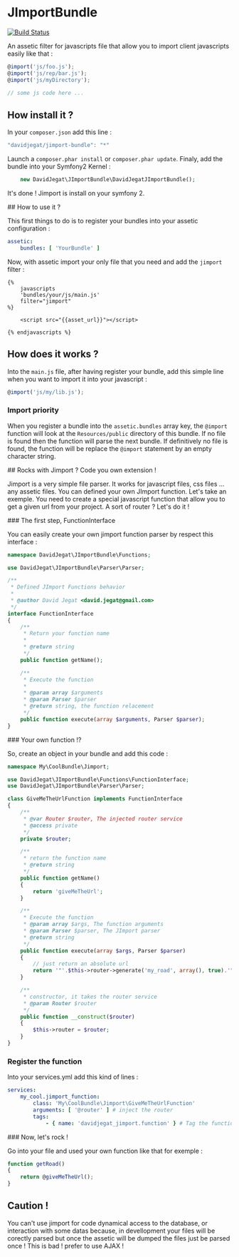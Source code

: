 JImportBundle
=============

[![Build Status](https://travis-ci.org/davidjegat/JImportBundle.png)](https://travis-ci.org/davidjegat/JImportBundle)

An assetic filter for javascripts file that allow you to import client javascripts easily like that :

```javascript
@import('js/foo.js');
@import('js/rep/bar.js');
@import('js/myDirectory');

// some js code here ...
```

## How install it ?

In your `composer.json` add this line :

```javascript
"davidjegat/jimport-bundle": "*"
```

Launch a `composer.phar install` or `composer.phar update`. Finaly, add the bundle
into your Symfony2 Kernel :

```php
	new DavidJegat\JImportBundle\DavidJegatJImportBundle();
```

It's done ! Jimport is install on your symfony 2.

## How to use it ?

This first things to do is to register your bundles into your assetic configuration :

```yaml
assetic:
	bundles: [ 'YourBundle' ]
```

Now, with assetic import your only file that you need and add the `jimport` filter :

```html+jinja
{% 
	javascripts
	'bundles/your/js/main.js'
	filter="jimport"
%}
	
	<script src="{{asset_url}}"></script>

{% endjavascripts %}
```

## How does it works ?

Into the `main.js` file, after having register your bundle, add this simple line
when you want to import it into your javascript :

```javascript
@import('js/my/lib.js');

```

### Import priority

When you register a bundle into the `assetic.bundles` array key, the `@import` function will
look at the `Resources/public` directory of this bundle. If no file is found then the function
will parse the next bundle. If definitively no file is found, the function will
be replace the `@import` statement by an empty character string.

## Rocks with Jimport ? Code you own extension !

Jimport is a very simple file parser. It works for javascript files, css files ... any assetic
files. You can defined your own JImport function. Let's take an exemple. You need to create
a special javascript function that allow you to get a given url from your project. A sort
of router ? Let's do it !

### The first step, FunctionInterface

You can easily create your own jimport function parser by respect
this interface :

```php
namespace DavidJegat\JImportBundle\Functions;

use DavidJegat\JImportBundle\Parser\Parser;

/**
 * Defined JImport Functions behavior
 * 
 * @author David Jegat <david.jegat@gmail.com>
 */
interface FunctionInterface
{
	/**
	 * Return your function name
	 * 
	 * @return string
	 */
	public function getName();

	/**
	 * Execute the function
	 * 
	 * @param array $arguments
	 * @param Parser $parser
	 * @return string, the function relacement
	 */
	public function execute(array $arguments, Parser $parser);
}
```

### Your own function !?

So, create an object in your bundle and add this code :

```php
namespace My\CoolBundle\Jimport;

use DavidJegat\JImportBundle\Functions\FunctionInterface;
use DavidJegat\JImportBundle\Parser\Parser;

class GiveMeTheUrlFunction implements FunctionInterface
{
	/**
	 * @var Router $router, The injected router service
	 * @access private
	 */
	private $router;

	/**
	 * return the function name
	 * @return string
	 */
	public function getName()
	{
		return 'giveMeTheUrl';
	}

	/**
	 * Execute the function
	 * @param array $args, The function arguments
	 * @param Parser $parser, The JImport parser
	 * @return string
	 */
	public function execute(array $args, Parser $parser)
	{
		// just return an absolute url
		return '"'.$this->router->generate('my_road', array(), true).'"';
	}

	/**
	 * constructor, it takes the router service
	 * @param Router $router
	 */
	public function __construct($router)
	{
		$this->router = $router;
	}
}
```

### Register the function

Into your services.yml add this kind of lines :

```yaml
services:
	my_cool.jimport_function:
		class: 'My\CoolBundle\Jimport\GiveMeTheUrlFunction'
		arguments: [ '@router' ] # inject the router
		tags:
			- { name: 'davidjegat_jimport.function' } # Tag the function !
```

### Now, let's rock !

Go into your file and used your own function like that for exemple :

```javascript
function getRoad()
{
	return @giveMeTheUrl();
}
```

## Caution !

You can't use jimport for code dynamical access to the database, or interaction
with some datas because, in devellopment your files will be corectly parsed but
once the assetic will be dumped the files just be parsed once ! This is bad !
prefer to use AJAX !